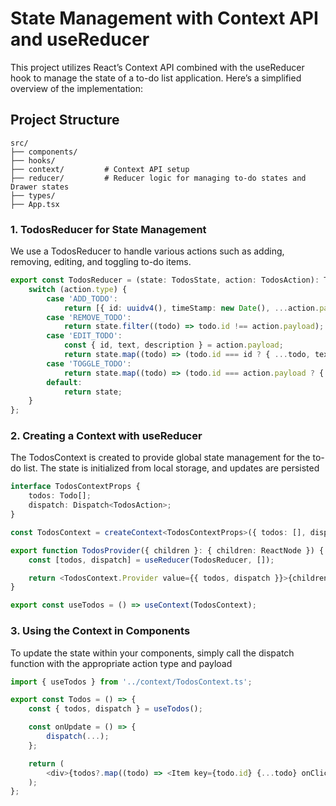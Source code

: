 # State Management with Context API and useReducer

This project utilizes React’s Context API combined with the useReducer hook to manage the state of a to-do list application. Here’s a simplified overview of the implementation:

## Project Structure

```plaintext
src/
├── components/       
├── hooks/           
├── context/         # Context API setup
├── reducer/         # Reducer logic for managing to-do states and Drawer states
├── types/            
├── App.tsx
```     

### 1. TodosReducer for State Management
We use a TodosReducer to handle various actions such as adding, removing, editing, and toggling to-do items.

```typescript
export const TodosReducer = (state: TodosState, action: TodosAction): TodosState => {
    switch (action.type) {
        case 'ADD_TODO':
            return [{ id: uuidv4(), timeStamp: new Date(), ...action.payload, done: false }, ...state];
        case 'REMOVE_TODO':
            return state.filter((todo) => todo.id !== action.payload);
        case 'EDIT_TODO':
            const { id, text, description } = action.payload;
            return state.map((todo) => (todo.id === id ? { ...todo, text, description } : todo));
        case 'TOGGLE_TODO':
            return state.map((todo) => (todo.id === action.payload ? { ...todo, done: !todo.done } : todo));
        default:
            return state;
    }
};
```

### 2. Creating a Context with useReducer
The TodosContext is created to provide global state management for the to-do list. The state is initialized from local storage, and updates are persisted


```typescript 
interface TodosContextProps {
    todos: Todo[];
    dispatch: Dispatch<TodosAction>;
}

const TodosContext = createContext<TodosContextProps>({ todos: [], dispatch: () => null });

export function TodosProvider({ children }: { children: ReactNode }) {
    const [todos, dispatch] = useReducer(TodosReducer, []);

    return <TodosContext.Provider value={{ todos, dispatch }}>{children}</TodosContext.Provider>;
}

export const useTodos = () => useContext(TodosContext);
```

### 3. Using the Context in Components
To update the state within your components, simply call the dispatch function with the appropriate action type and payload

```typescript
import { useTodos } from '../context/TodosContext.ts';

export const Todos = () => {
    const { todos, dispatch } = useTodos();

    const onUpdate = () => {
        dispatch(...);
    };

    return (
        <div>{todos?.map((todo) => <Item key={todo.id} {...todo} onClick={onUpdate}/>)}</div>
    );
};

```
